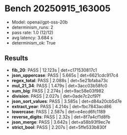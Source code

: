 # Bench 20250915_163005
- Model: openai/gpt-oss-20b
- determinism_runs: 2
- pass rate: 1.0 (12/12)
- avg latency: 3.684 s
- determinism_ok: True

## Results
- **fib_20**: PASS | 12.123s | det=c171530817c1
- **json_uppercase**: PASS | 5.665s | det=6621cdc917c4
- **regex_total**: PASS | 2.088s | det=5e21bfaba73c
- **mul_21_34**: PASS | 1.479s | det=3acc03b58fc0
- **sum_big**: PASS | 2.274s | det=9ac58e03f982
- **division**: PASS | 2.027s | det=0ade7c2cf97f
- **json_sort_values**: PASS | 3.585s | det=d84a20cb5d7e
- **extract_year**: PASS | 4.214s | det=fbc7843acd86
- **lowercase**: PASS | 2.587s | det=e4ecd6fc1189
- **reverse_digits**: PASS | 2.32s | det=8f7a4cf1d8fb
- **json_merge**: PASS | 3.642s | det=a58b93f9ec7e
- **strict_bool**: PASS | 2.207s | det=5ffe533b830f